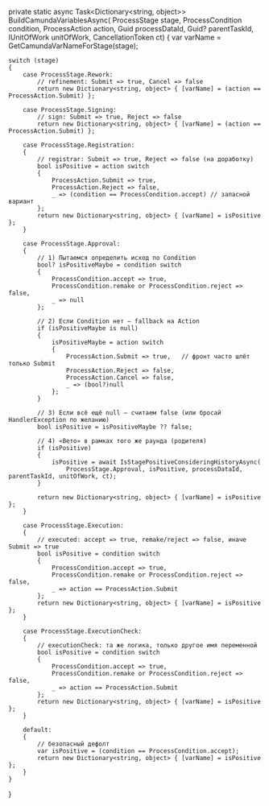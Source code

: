 private static async Task<Dictionary<string, object>> BuildCamundaVariablesAsync(
    ProcessStage stage,
    ProcessCondition condition,
    ProcessAction action,
    Guid processDataId,
    Guid? parentTaskId,
    IUnitOfWork unitOfWork,
    CancellationToken ct)
{
    var varName = GetCamundaVarNameForStage(stage);

    switch (stage)
    {
        case ProcessStage.Rework:
            // refinement: Submit => true, Cancel => false
            return new Dictionary<string, object> { [varName] = (action == ProcessAction.Submit) };

        case ProcessStage.Signing:
            // sign: Submit => true, Reject => false
            return new Dictionary<string, object> { [varName] = (action == ProcessAction.Submit) };

        case ProcessStage.Registration:
        {
            // registrar: Submit => true, Reject => false (на доработку)
            bool isPositive = action switch
            {
                ProcessAction.Submit => true,
                ProcessAction.Reject => false,
                _ => (condition == ProcessCondition.accept) // запасной вариант
            };
            return new Dictionary<string, object> { [varName] = isPositive };
        }

        case ProcessStage.Approval:
        {
            // 1) Пытаемся определить исход по Condition
            bool? isPositiveMaybe = condition switch
            {
                ProcessCondition.accept => true,
                ProcessCondition.remake or ProcessCondition.reject => false,
                _ => null
            };

            // 2) Если Condition нет — fallback на Action
            if (isPositiveMaybe is null)
            {
                isPositiveMaybe = action switch
                {
                    ProcessAction.Submit => true,   // фронт часто шлёт только Submit
                    ProcessAction.Reject => false,
                    ProcessAction.Cancel => false,
                    _ => (bool?)null
                };
            }

            // 3) Если всё ещё null — считаем false (или бросай HandlerException по желанию)
            bool isPositive = isPositiveMaybe ?? false;

            // 4) «Вето» в рамках того же раунда (родителя)
            if (isPositive)
            {
                isPositive = await IsStagePositiveConsideringHistoryAsync(
                    ProcessStage.Approval, isPositive, processDataId, parentTaskId, unitOfWork, ct);
            }

            return new Dictionary<string, object> { [varName] = isPositive };
        }

        case ProcessStage.Execution:
        {
            // executed: accept => true, remake/reject => false, иначе Submit => true
            bool isPositive = condition switch
            {
                ProcessCondition.accept => true,
                ProcessCondition.remake or ProcessCondition.reject => false,
                _ => action == ProcessAction.Submit
            };
            return new Dictionary<string, object> { [varName] = isPositive };
        }

        case ProcessStage.ExecutionCheck:
        {
            // executionCheck: та же логика, только другое имя переменной
            bool isPositive = condition switch
            {
                ProcessCondition.accept => true,
                ProcessCondition.remake or ProcessCondition.reject => false,
                _ => action == ProcessAction.Submit
            };
            return new Dictionary<string, object> { [varName] = isPositive };
        }

        default:
        {
            // безопасный дефолт
            var isPositive = (condition == ProcessCondition.accept);
            return new Dictionary<string, object> { [varName] = isPositive };
        }
    }
}
